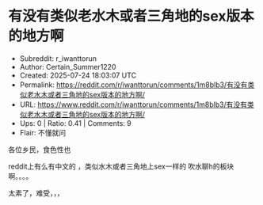 # 有没有类似老水木或者三角地的sex版本的地方啊

- Subreddit: r_iwanttorun
- Author: Certain_Summer1220
- Created: 2025-07-24 18:03:07 UTC
- Permalink: https://reddit.com/r/iwanttorun/comments/1m8blb3/有没有类似老水木或者三角地的sex版本的地方啊/
- URL: https://www.reddit.com/r/iwanttorun/comments/1m8blb3/有没有类似老水木或者三角地的sex版本的地方啊/
- Ups: 0 | Ratio: 0.41 | Comments: 9
- Flair: 不懂就问


各位乡民，食色性也

reddit上有么有中文的 ，类似水木或者三角地上sex一样的
吹水聊h的板块啊。。。。

太素了，难受，，，

